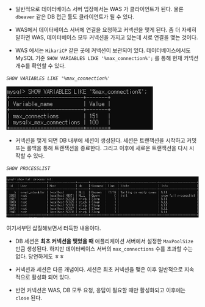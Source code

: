 
- 일반적으로 데이터베이스 서버 입장에서는 WAS 가 클라이언트가 된다. 물론 `dbeaver` 같은 DB 접근 툴도 클라이언트가 될 수 있다. 

- WAS에서 데이터베이스 서버에 연결을 요청하고 커넥션을 맺게 된다. 좀 더 자세히 말하면 WAS, 데이터베이스 모두 커넥션을 가지고 있는데 서로 연결을 맺는 것이다.

- WAS 에서는 `HikariCP` 같은 곳에 커넥션이 보관되어 있다. 데이터베이스에서도 MySQL 기준 `SHOW VARIABLES LIKE '%max_connection%';` 를 통해 현재 커넥션 개수를 확인할 수 있다.

*`SHOW VARIABLES LIKE '%max_connection%'`* 
   
![[Pasted image 20231003200350.png]](../images/Pasted%20image%2020231003200350.png)


-  커넥션을 맺게 되면 DB 내부에 세션이 생성된다. 세션은 트랜잭션을 시작하고 커밋 또는 롤백을 통해 트랜잭션을 종료한다. 그리고 이후에 새로운 트랜잭션을 다시 시작할 수 있다.

*`SHOW PROCESSLIST`*

![[Pasted image 20231003200635.png]](../images/Pasted%20image%2020231003200635.png)


여기서부턴 삽질해보면서 터득한 내용이다.

- DB 세션은 **최초 커넥션을 맺었을 때** 애플리케이션 서버에서 설정한 `MaxPoolSize` 만큼 생성된다. 하지만 데이터베이스 서버의 `max_connections` 수를 초과할 수는 없다. 당연하게도 ㅎㅎ

-  커넥션과 세션은 다른 개념이다. 세션은 최초 커넥션을 맺은 이후 일반적으로 지속적으로 활성화 되어 있다. 
- 반면 커넥션은 WAS, DB 모두 요청, 응답이 필요할 때만 활성화되고 이후에는 `close` 된다.
